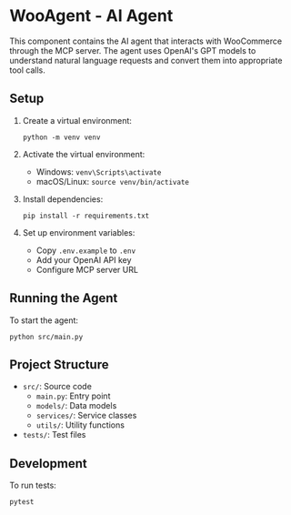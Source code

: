 # WooAgent - AI Agent

This component contains the AI agent that interacts with WooCommerce through the MCP server. The agent uses OpenAI's GPT models to understand natural language requests and convert them into appropriate tool calls.

## Setup

1. Create a virtual environment:
   ```
   python -m venv venv
   ```

2. Activate the virtual environment:
   - Windows: `venv\Scripts\activate`
   - macOS/Linux: `source venv/bin/activate`

3. Install dependencies:
   ```
   pip install -r requirements.txt
   ```

4. Set up environment variables:
   - Copy `.env.example` to `.env`
   - Add your OpenAI API key
   - Configure MCP server URL

## Running the Agent

To start the agent:

```
python src/main.py
```

## Project Structure

- `src/`: Source code
  - `main.py`: Entry point
  - `models/`: Data models
  - `services/`: Service classes
  - `utils/`: Utility functions
- `tests/`: Test files

## Development

To run tests:

```
pytest

